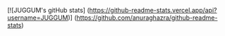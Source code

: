 [![JUGGUM's gitHub stats]
  (https://github-readme-stats.vercel.app/api?username=JUGGUM)]
  (https://github.com/anuraghazra/github-readme-stats)
